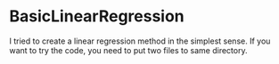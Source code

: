 # BasicLinearRegression
I tried to create a linear regression method in the simplest sense.
If you want to try the code, you need to put two files to same directory.
